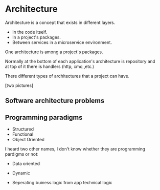 # Architecture

Architecture is a concept that exists in different layers. 
* In the code itself.
* In a project's packages.
* Between services in a microservice environment.

One architecture is among a project's packages. 

Normally at the bottom of each application's architecture is repository and at top of it there is handlers (http, cmq ,etc.)

There different types of architectures that a project can have. 

[two pictures]

## Software architecture problems 

## Programming paradigms

- Structured
- Functional
- Object Oriented

I heard two other names, I don't know whether they are programming pardigms or not:
- Data oriented
- Dynamic

- Seperating buiness logic from app technical logic